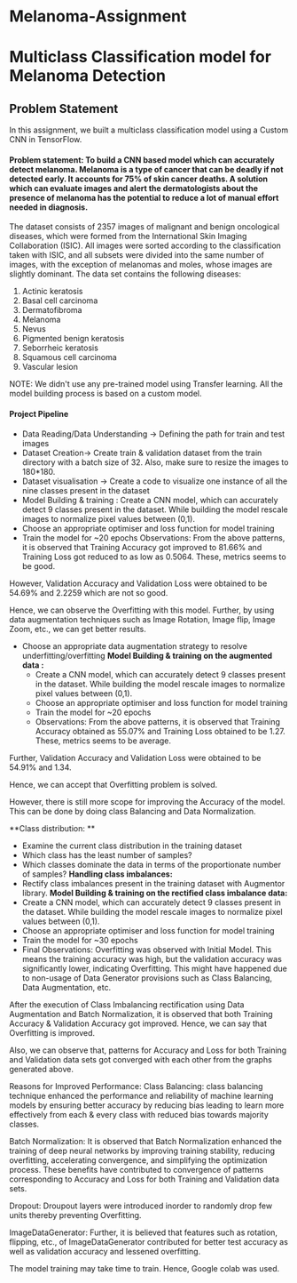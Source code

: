 # Melanoma-Assignment
# Multiclass Classification model for Melanoma Detection

## Problem Statement
In this assignment, we built a multiclass classification model using a Custom CNN in TensorFlow. 

 

#### Problem statement: To build a CNN based model which can accurately detect melanoma. Melanoma is a type of cancer that can be deadly if not detected early. It accounts for 75% of skin cancer deaths. A solution which can evaluate images and alert the dermatologists about the presence of melanoma has the potential to reduce a lot of manual effort needed in diagnosis.


The dataset consists of 2357 images of malignant and benign oncological diseases, which were formed from the International Skin Imaging Collaboration (ISIC). All images were sorted according to the classification taken with ISIC, and all subsets were divided into the same number of images, with the exception of melanomas and moles, whose images are slightly dominant.
The data set contains the following diseases:

1. Actinic keratosis
2. Basal cell carcinoma
3. Dermatofibroma
4. Melanoma
5. Nevus
6. Pigmented benign keratosis
7. Seborrheic keratosis
8. Squamous cell carcinoma
9. Vascular lesion
 

NOTE: We didn't use any pre-trained model using Transfer learning. All the model building process is based on a custom model.

 

#### Project Pipeline
- Data Reading/Data Understanding → Defining the path for train and test images 
- Dataset Creation→ Create train & validation dataset from the train directory with a batch size of 32. Also, make sure to resize the images to 180*180.
- Dataset visualisation → Create a code to visualize one instance of all the nine classes present in the dataset 
- Model Building & training : 
    Create a CNN model, which can accurately detect 9 classes present in the dataset. While building the model rescale images to normalize pixel values between (0,1).
- Choose an appropriate optimiser and loss function for model training
- Train the model for ~20 epochs
Observations:
From the above patterns, it is observed that Training Accuracy got improved to 81.66% and Training Loss got reduced to as low as 0.5064. These, metrics seems to be good.

However, Validation Accuracy and Validation Loss were obtained to be 54.69% and 2.2259 which are not so good.

Hence, we can observe the Overfitting with this model. Further, by using data augmentation techniques such as Image Rotation, Image flip, Image Zoom, etc., we can get better results.


- Choose an appropriate data augmentation strategy to resolve underfitting/overfitting 
**Model Building & training on the augmented data :**
  - Create a CNN model, which can accurately detect 9 classes present in the dataset. While building the model rescale images to normalize pixel values between (0,1).
  - Choose an appropriate optimiser and loss function for model training
  - Train the model for ~20 epochs
  - Observations:
From the above patterns, it is observed that Training Accuracy obtained as 55.07% and Training Loss obtained to be 1.27. These, metrics seems to be average.

Further, Validation Accuracy and Validation Loss were obtained to be 54.91% and 1.34.

Hence, we can accept that Overfitting problem is solved.

However, there is still more scope for improving the Accuracy of the model. This can be done by doing class Balancing and Data Normalization.



**Class distribution: **
  - Examine the current class distribution in the training dataset 
  - Which class has the least number of samples?
  - Which classes dominate the data in terms of the proportionate number of samples?
**Handling class imbalances:** 
  - Rectify class imbalances present in the training dataset with Augmentor library.
**Model Building & training on the rectified class imbalance data:**
  - Create a CNN model, which can accurately detect 9 classes present in the dataset. While building the model rescale images to normalize pixel values between (0,1).
  - Choose an appropriate optimiser and loss function for model training
  - Train the model for ~30 epochs
  - Final Observations:
Overfitting was observed with Initial Model. This means the training accuracy was high, but the validation accuracy was significantly lower, indicating Overfitting. This might have happened due to non-usage of Data Generator provisions such as Class Balancing, Data Augmentation, etc.

After the execution of Class Imbalancing rectification using Data Augmentation and Batch Normalization, it is observed that both Training Accuracy & Validation Accuracy got improved. Hence, we can say that Overfitting is improved.

Also, we can observe that, patterns for Accuracy and Loss for both Training and Validation data sets got converged with each other from the graphs generated above.

Reasons for Improved Performance:
Class Balancing:
class balancing technique enhanced the performance and reliability of machine learning models by ensuring better accuracy by reducing bias leading to learn more effectively from each & every class with reduced bias towards majority classes.

Batch Normalization:
It is observed that Batch Normalization enhanced the training of deep neural networks by improving training stability, reducing overfitting, accelerating convergence, and simplifying the optimization process. These benefits have contributed to convergence of patterns corresponding to Accuracy and Loss for both Training and Validation data sets.

Dropout:
Droupout layers were introduced inorder to randomly drop few units thereby preventing Overfitting.

ImageDataGenerator:
Further, it is believed that features such as rotation, flipping, etc., of ImageDataGenerator contributed for better test accuracy as well as validation accuracy and lessened overfitting. 

 

The model training may take time to train. Hence, Google colab was used.



